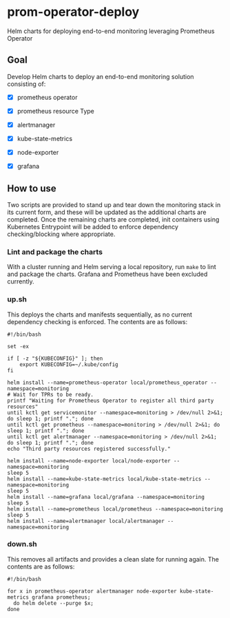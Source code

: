# prom-operator-deploy
Helm charts for deploying end-to-end monitoring leveraging Prometheus Operator

## Goal
Develop Helm charts to deploy an end-to-end monitoring solution consisting of:
- [x] prometheus operator
- [x] prometheus resource Type
- [x] alertmanager
- [x] kube-state-metrics
- [x] node-exporter
- [x] grafana


## How to use

Two scripts are provided to stand up and tear down the monitoring stack in its current form, and these will be updated as the additional charts are completed. Once the remaining charts are completed, init containers using Kubernetes Entrypoint will be added to enforce dependency checking/blocking where appropriate.

### Lint and package the charts

With a cluster running and Helm serving a local repository, run ```make``` to lint and package the charts. Grafana and Prometheus have been excluded currently.

### up.sh

This deploys the charts and manifests sequentially, as no current dependency checking is enforced.  The contents are as follows:

```
#!/bin/bash

set -ex

if [ -z "${KUBECONFIG}" ]; then
    export KUBECONFIG=~/.kube/config
fi

helm install --name=prometheus-operator local/prometheus_operator --namespace=monitoring
# Wait for TPRs to be ready.
printf "Waiting for Prometheus Operator to register all third party resources"
until kctl get servicemonitor --namespace=monitoring > /dev/null 2>&1; do sleep 1; printf "."; done
until kctl get prometheus --namespace=monitoring > /dev/null 2>&1; do sleep 1; printf "."; done
until kctl get alertmanager --namespace=monitoring > /dev/null 2>&1; do sleep 1; printf "."; done
echo "Third party resources registered successfully."

helm install --name=node-exporter local/node-exporter --namespace=monitoring
sleep 5
helm install --name=kube-state-metrics local/kube-state-metrics --namespace=monitoring
sleep 5
helm install --name=grafana local/grafana --namespace=monitoring
sleep 5
helm install --name=prometheus local/prometheus --namespace=monitoring
sleep 5
helm install --name=alertmanager local/alertmanager --namespace=monitoring

```

### down.sh

This removes all artifacts and provides a clean slate for running again. The contents are as follows:

```
#!/bin/bash

for x in prometheus-operator alertmanager node-exporter kube-state-metrics grafana prometheus;
  do helm delete --purge $x;
done
```
